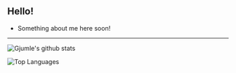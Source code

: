 ## Hello!
- Something about me here soon!

---
![Gjumle's github stats](https://github-readme-stats.vercel.app/api?username=gjumle&count_private=true&show_icons=true&theme=github_dark&hide_border=true)

![Top Languages](https://github-readme-stats.vercel.app/api/top-langs/?username=gjumle&layout=compact&theme=github_dark&hide_border=true)
